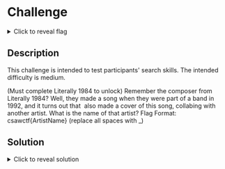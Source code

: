 # Challenge

<details> 
  <summary>Click to reveal flag</summary>
   csawctf{Chogakusei}
</details>

## Description

This challenge is intended to test participants' search skills. The intended difficulty is medium.

(Must complete Literally 1984 to unlock) Remember the composer from Literally 1984? Well, they made a song when they were part of a band in 1992, and it turns out that ‌ also made a cover of this song, collabing with another artist. What is the name of that artist? Flag Format: csawctf{ArtistName} (replace all spaces with _)

## Solution
 <details> 
  <summary>Click to reveal solution</summary>
   Searching easily gets us the artist's old band, and all the songs they released that year. Looking for x0o0x being connected to any one, we find their collab on Lab=01 with Chogakusei.
</details>

